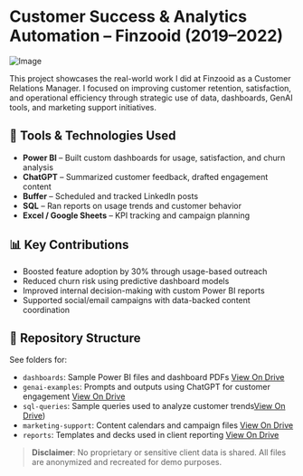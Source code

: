 # Customer Success & Analytics Automation – Finzooid (2019–2022)
![Image](https://github.com/user-attachments/assets/4c9776b6-ea0c-4014-b4b4-878fb4e2c7d4)

This project showcases the real-world work I did at Finzooid as a Customer Relations Manager. I focused on improving customer retention, satisfaction, and operational efficiency through strategic use of data, dashboards, GenAI tools, and marketing support initiatives.

## 🧰 Tools & Technologies Used
- **Power BI** – Built custom dashboards for usage, satisfaction, and churn analysis 
- **ChatGPT** – Summarized customer feedback, drafted engagement content 
- **Buffer** – Scheduled and tracked LinkedIn posts
- **SQL** – Ran reports on usage trends and customer behavior
- **Excel / Google Sheets** – KPI tracking and campaign planning

## 📊 Key Contributions
- Boosted feature adoption by 30% through usage-based outreach
- Reduced churn risk using predictive dashboard models
- Improved internal decision-making with custom Power BI reports
- Supported social/email campaigns with data-backed content coordination

## 📂 Repository Structure
See folders for:
- `dashboards`: Sample Power BI files and dashboard PDFs [View On Drive](https://drive.google.com/file/d/12vfqBLqAT8TOF2yQUttM_67uWIOHQN3r/view?usp=drive_link)
- `genai-examples`: Prompts and outputs using ChatGPT for customer engagement [View On Drive](https://drive.google.com/file/d/1-zAl4VlEdILyFhobHkWNBSpMpyDjvLzV/view?usp=drive_link)
- `sql-queries`: Sample queries used to analyze customer trends[View On Drive](https://docs.google.com/document/d/1HhABZ7eOLgT-rYnp-BNXVtF1h_aDfS0eXMjKtAI1T7c/edit?usp=sharing))
- `marketing-support`: Content calendars and campaign files [View On Drive](https://docs.google.com/spreadsheets/d/1xlpFH9tcDk8Dw61iY9KkYFWia8ct4vjt/edit?usp=drive_link&ouid=100872368629951581486&rtpof=true&sd=true)
- `reports`: Templates and decks used in client reporting [View On Drive](https://docs.google.com/document/d/1mHIHRbEmmDy2U83w6qIvL777Gs1yzbpp/edit?usp=sharing&ouid=100872368629951581486&rtpof=true&sd=true)

> **Disclaimer**: No proprietary or sensitive client data is shared. All files are anonymized and recreated for demo purposes.
